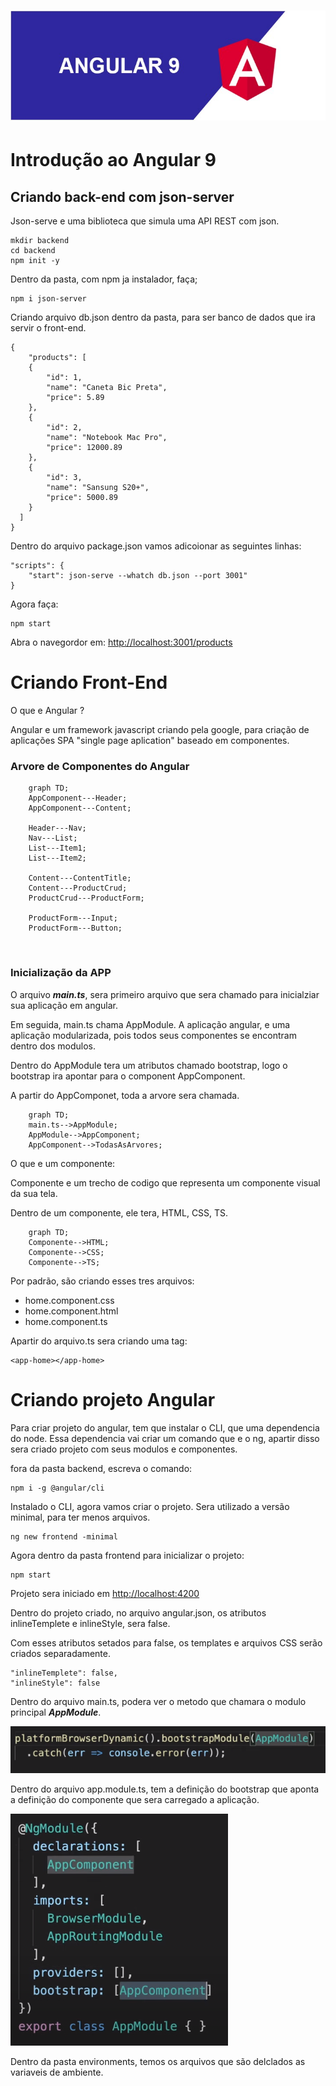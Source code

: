 # ![banner-angular](img/banner-angular.jpeg)

# Introdução ao Angular 9

## Criando back-end com json-server

Json-serve e uma biblioteca que simula uma API REST com json.

```
mkdir backend
cd backend
npm init -y
```

Dentro da pasta, com npm ja instalador, faça;

```
npm i json-server
```

Criando arquivo db.json dentro da pasta, para ser banco de dados que ira servir o front-end.

```
{
    "products": [
    {
        "id": 1,
        "name": "Caneta Bic Preta",
        "price": 5.89
    },
    {
        "id": 2,
        "name": "Notebook Mac Pro",
        "price": 12000.89
    },
    {
        "id": 3,
        "name": "Sansung S20+",
        "price": 5000.89
    }
  ]
}
```

Dentro do arquivo package.json vamos adicoionar as seguintes linhas:

```
"scripts": {
    "start": json-serve --whatch db.json --port 3001"
}
```
Agora faça:

```
npm start
```

Abra o navegordor em: [http://localhost:3001/products](http://localhost:3001/products)

# Criando Front-End

O que e Angular ?

Angular e um framework javascript criando pela google, para criação de aplicações SPA "single page aplication" baseado em componentes.

### Arvore de Componentes do Angular

```mermaid
    graph TD;
    AppComponent---Header;
    AppComponent---Content;

    Header---Nav;
    Nav---List;
    List---Item1;
    List---Item2;

    Content---ContentTitle;
    Content---ProductCrud;
    ProductCrud---ProductForm;

    ProductForm---Input;
    ProductForm---Button;
```

<br />

### Inicialização da APP

O arquivo ***main.ts***, sera primeiro arquivo que sera chamado para inicialziar sua aplicação em angular.

Em seguida, main.ts chama AppModule. A aplicação angular, e uma aplicação modularizada, pois todos seus componentes se encontram dentro dos modulos.

Dentro do AppModule tera um atributos chamado bootstrap, logo o bootstrap ira apontar para o component AppComponent.

A partir do AppComponet, toda a arvore sera chamada.

```mermaid
    graph TD;
    main.ts-->AppModule;
    AppModule-->AppComponent;
    AppComponent-->TodasAsArvores;
```

O que e um componente:

Componente e um trecho de codigo que representa um componente visual da sua tela.

Dentro de um componente, ele tera, HTML, CSS, TS.

```mermaid
    graph TD;
    Componente-->HTML;
    Componente-->CSS;
    Componente-->TS;
```

Por padrão, são criando esses tres arquivos:

 - home.component.css
 - home.component.html
 - home.component.ts

Apartir do arquivo.ts sera criando uma tag:

```
<app-home></app-home>
```

# Criando projeto Angular

Para criar projeto do angular, tem que instalar o CLI, que uma dependencia do node. Essa dependencia vai criar um comando que e o ng, apartir disso sera criado projeto com seus modulos e componentes.

fora da pasta backend, escreva o comando:

```
npm i -g @angular/cli
```

Instalado o CLI, agora vamos criar o projeto.
Sera utilizado a versão minimal, para ter menos arquivos.
```
ng new frontend -minimal
```

Agora dentro da pasta frontend para inicializar o projeto:

```
npm start
```

Projeto sera iniciado em [http://localhost:4200](http://localhost:4200)


Dentro do projeto criado, no arquivo angular.json, os atributos inlineTemplete e inlineStyle, sera false.

Com esses atributos setados para false, os templates e arquivos CSS serão criados separadamente.

```
"inlineTemplete": false,
"inlineStyle": false
```

Dentro do arquivo main.ts, podera ver o metodo que chamara o modulo principal ***AppModule***.

![modulo-principal](img/chama-modulo-principal.png)

Dentro do arquivo app.module.ts, tem a definição do bootstrap que aponta a definição do componente que sera carregado a aplicação.

![bootstrap](img/bootstrap.png)

Dentro da pasta environments, temos os arquivos que são delclados as variaveis de ambiente.

















